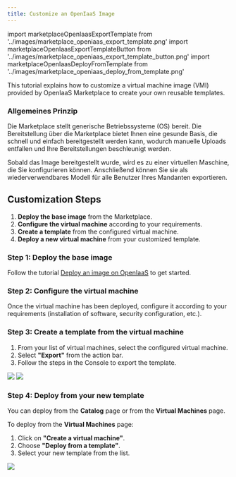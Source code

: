 ```yaml
---
title: Customize an OpenIaaS Image
---
```

import marketplaceOpenIaasExportTemplate from '../images/marketplace_openiaas_export_template.png'
import marketplaceOpenIaasExportTemplateButton from '../images/marketplace_openiaas_export_template_button.png'
import marketplaceOpenIaasDeployFromTemplate from '../images/marketplace_openiaas_deploy_from_template.png'

This tutorial explains how to customize a virtual machine image (VMI) provided by OpenIaaS Marketplace to create your own reusable templates.

### Allgemeines Prinzip

Die Marketplace stellt generische Betriebssysteme (OS) bereit. Die Bereitstellung über die Marketplace bietet Ihnen eine gesunde Basis, die schnell und einfach bereitgestellt werden kann, wodurch manuelle Uploads entfallen und Ihre Bereitstellungen beschleunigt werden.

Sobald das Image bereitgestellt wurde, wird es zu einer virtuellen Maschine, die Sie konfigurieren können. Anschließend können Sie sie als wiederverwendbares Modell für alle Benutzer Ihres Mandanten exportieren.

## Customization Steps

1.  **Deploy the base image** from the Marketplace.
2.  **Configure the virtual machine** according to your requirements.
3.  **Create a template** from the configured virtual machine.
4.  **Deploy a new virtual machine** from your customized template.

### Step 1: Deploy the base image

Follow the tutorial [Deploy an image on OpenIaaS](./deploy_openiaas.md) to get started.

### Step 2: Configure the virtual machine

Once the virtual machine has been deployed, configure it according to your requirements (installation of software, security configuration, etc.).

### Step 3: Create a template from the virtual machine

1. From your list of virtual machines, select the configured virtual machine.
2. Select **"Export"** from the action bar.
3. Follow the steps in the Console to export the template.

<img src={marketplaceOpenIaasExportTemplateButton} />
<img src={marketplaceOpenIaasExportTemplate} />

### Step 4: Deploy from your new template

You can deploy from the **Catalog** page or from the **Virtual Machines** page.

To deploy from the **Virtual Machines** page:
1. Click on **"Create a virtual machine"**.
2. Choose **"Deploy from a template"**.
3. Select your new template from the list.

<img src={marketplaceOpenIaasDeployFromTemplate} />
